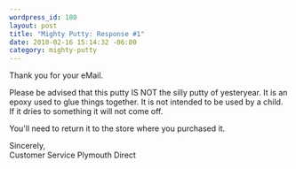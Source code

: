 ```yaml
--- 
wordpress_id: 180
layout: post
title: "Mighty Putty: Response #1"
date: 2010-02-16 15:14:32 -06:00
category: mighty-putty
---
```

Thank you for your eMail.

Please be advised that this putty IS NOT the silly putty of yesteryear. It is an epoxy used to glue things together. It is not intended to be used by a child. If it dries to something it will not come off.

You'll need to return it to the store where you purchased it.

Sincerely,  
Customer Service
Plymouth Direct
